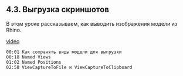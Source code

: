 ## 4.3. Выгрузка скриншотов

В этом уроке рассказываем, как выводить изображения модели из Rhino.

[video](https://player.softculture.cc/embed/online/RHN/RHN_72.15.06_L4-3_Uploading_Screenshots)

``` chapters
00:01 Как сохранять виды модели для выгрузки
00:18 Named Views
01:02 Named Positions
02:58 ViewCaptureToFile и ViewCaptureToClipboard
```